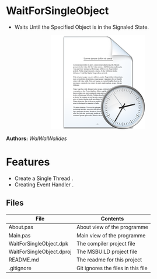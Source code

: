 # WaitForSingleObject
- Waits Until the Specified Object is in the Signaled State.   

<p align="Center"/>
<img src =WaitForSingleObject.png />
<p/>

**Authors:**  *WalWalWalides*




# Features  
- Create a Single Thread .
- Creating Event Handler . 








## Files

| File | Contents | 
| --- | --- |
| About.pas | About view of the programme |
| Main.pas | Main view of the programme |
| WaitForSingleObject.dpk | The compiler project file |
| WaitForSingleObject.dproj | The MSBUILD project file |
| README.md | The readme for this project |
| .gitignore | Git ignores the files in this file |

